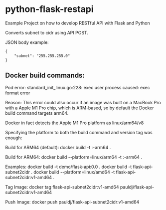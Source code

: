 # python-flask-restapi
Example Project on how to develop RESTful API with Flask and Python

Converts subnet to cidr using API POST. 

JSON body example: 

```
{
    "subnet": "255.255.255.0"
}
```

## Docker build commands: 

Pod error: 
standard_init_linux.go:228: exec user process caused: exec format error

Reason: 
This error could also occur if an image was built on a MacBook Pro with a Apple M1 Pro chip, which is ARM-based, so by default the Docker build command targets arm64.

Docker in fact detects the Apple M1 Pro platform as linux/arm64/v8

Specifying the platform to both the build command and version tag was enough:

Build for ARM64 (default):
docker build -t <image-name>:<version>-arm64 .

Build for ARM64:
docker build --platform=linux/arm64 -t <image-name>:<version>-arm64 .

Examples: 
docker build -t demo/flask-api:0.0 .
docker build -t flask-api-subnet2cidr .
docker build --platform=linux/amd64 -t flask-api-subnet2cidr:v1-amd64 .

Tag Image: 
docker tag flask-api-subnet2cidr:v1-amd64 pauldj/flask-api-subnet2cidr:v1-amd64

Push Image: 
docker push pauldj/flask-api-subnet2cidr:v1-amd64